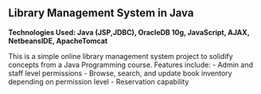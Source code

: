 ## Library Management System in Java
**Technologies Used: Java (JSP,JDBC), OracleDB 10g, JavaScript, AJAX, NetbeansIDE, ApacheTomcat**
    
   This is a simple online library management system project to solidify concepts from a Java Programming course. Features include:
    - Admin and staff level permissions
    - Browse, search, and update book inventory depending on permission level
    - Reservation capability 

